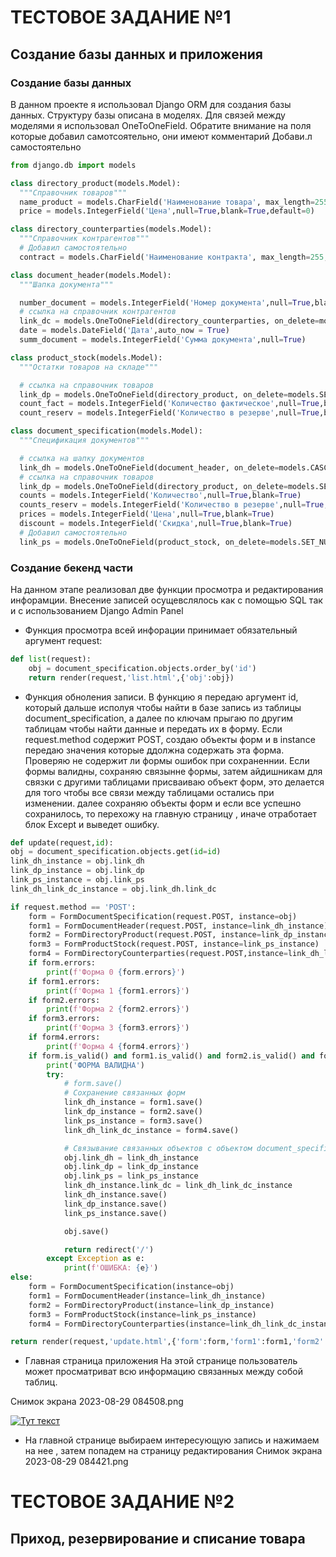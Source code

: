# ТЕСТОВОЕ ЗАДАНИЕ №1 
## Создание базы данных и приложения

### Создание базы данных
В данном проекте я использовал Django ORM для создания базы данных. Структуру базы описана в моделях. Для связей между моделями я использовал OneToOneField.
Обратите внимание на поля которые добавил самотсоятельно, они имеют комментарий Добави.л самостоятельно

  ```python
  from django.db import models

class directory_product(models.Model):
    """Справочник товаров"""
    name_product = models.CharField('Наименование товара', max_length=255,null=True,blank=True)
    price = models.IntegerField('Цена',null=True,blank=True,default=0)

class directory_counterparties(models.Model):
    """Справочник контрагентов"""
    # Добавил самостоятельно
    contract = models.CharField('Наименование контракта', max_length=255, null=True, blank=True)

class document_header(models.Model):
    """Шапка документа"""

    number_document = models.IntegerField('Номер документа',null=True,blank=True)
    # ссылка на справочник контрагентов
    link_dc = models.OneToOneField(directory_counterparties, on_delete=models.SET_NULL,null=True,blank=True)
    date = models.DateField('Дата',auto_now = True)
    summ_document = models.IntegerField('Сумма документа',null=True)

class product_stock(models.Model):
    """Остатки товаров на складе"""

    # ссылка на справочник товаров
    link_dp = models.OneToOneField(directory_product, on_delete=models.SET_NULL,null=True,blank=True)
    count_fact = models.IntegerField('Количество фактическое',null=True,blank=True)
    count_reserv = models.IntegerField('Количество в резерве',null=True,blank=True)

class document_specification(models.Model):
    """Спецификация документов"""

    # ссылка на шапку документов
    link_dh = models.OneToOneField(document_header, on_delete=models.CASCADE,null=True,blank=True)
    # ссылка на справочник товаров
    link_dp = models.OneToOneField(directory_product, on_delete=models.SET_NULL,null=True,blank=True)
    counts = models.IntegerField('Количество',null=True,blank=True)
    counts_reserv = models.IntegerField('Количество в резерве',null=True,blank=True)
    prices = models.IntegerField('Цена',null=True,blank=True)
    discount = models.IntegerField('Скидка',null=True,blank=True)
    # Добавил самостоятельно
    link_ps = models.OneToOneField(product_stock, on_delete=models.SET_NULL,null=True,blank=True)
```

### Создание бекенд части
На данном этапе реализовал две функции просмотра и редактирования инфорамции. Внесение записей осущевслялось как с помощью SQL так и с использованием Django Admin Panel
- Функция просмотра всей инфорации принимает обязательный аргумент request:
```python
def list(request):
    obj = document_specification.objects.order_by('id')
    return render(request,'list.html',{'obj':obj})
```
- Функция обноления записи. В функцию я передаю аргумент id, который дальше исполуя чтобы найти в базе запись из таблицы document_specification, а далее по ключам прыгаю по другим таблицам чтобы найти данные и передать их в форму. Если request.method содержит POST, создаю объекты форм и в instance передаю значения которые ддолжна содержать эта форма. Проверяю не содержит ли формы ошибок при сохраненнии. Если формы валидны, сохраняю связынне формы, затем айдишникам для связки с другими таблицами присваиваю объект форм, это делается для того чтобы все связи между таблицами остались при изменении. далее сохраняю объекты форм и если все успешно сохранилось, то перехожу на главную страницу , иначе отработает блок Except и выведет ошибку.
```python
def update(request,id):
obj = document_specification.objects.get(id=id)
link_dh_instance = obj.link_dh
link_dp_instance = obj.link_dp
link_ps_instance = obj.link_ps
link_dh_link_dc_instance = obj.link_dh.link_dc

if request.method == 'POST':
    form = FormDocumentSpecification(request.POST, instance=obj)
    form1 = FormDocumentHeader(request.POST, instance=link_dh_instance)
    form2 = FormDirectoryProduct(request.POST, instance=link_dp_instance)
    form3 = FormProductStock(request.POST, instance=link_ps_instance)
    form4 = FormDirectoryCounterparties(request.POST,instance=link_dh_link_dc_instance)
    if form.errors:
        print(f'Форма 0 {form.errors}')
    if form1.errors:
        print(f'Форма 1 {form1.errors}')
    if form2.errors:
        print(f'Форма 2 {form2.errors}')
    if form3.errors:
        print(f'Форма 3 {form3.errors}')
    if form4.errors:
        print(f'Форма 4 {form4.errors}')
    if form.is_valid() and form1.is_valid() and form2.is_valid() and form3.is_valid() and form4.is_valid():
        print('ФОРМА ВАЛИДНА')
        try:
            # form.save()
            # Сохранение связанных форм
            link_dh_instance = form1.save()
            link_dp_instance = form2.save()
            link_ps_instance = form3.save()
            link_dh_link_dc_instance = form4.save()

            # Связывание связанных объектов с объектом document_specification
            obj.link_dh = link_dh_instance
            obj.link_dp = link_dp_instance
            obj.link_ps = link_ps_instance
            link_dh_instance.link_dc = link_dh_link_dc_instance
            link_dh_instance.save()
            link_dp_instance.save()
            link_ps_instance.save()

            obj.save()

            return redirect('/')
        except Exception as e:
            print(f'ОШИБКА: {e}')
else:
    form = FormDocumentSpecification(instance=obj)
    form1 = FormDocumentHeader(instance=link_dh_instance)
    form2 = FormDirectoryProduct(instance=link_dp_instance)
    form3 = FormProductStock(instance=link_ps_instance)
    form4 = FormDirectoryCounterparties(instance=link_dh_link_dc_instance)

return render(request,'update.html',{'form':form,'form1':form1,'form2':form2,'form3':form3,'form4':form4})
```


- Главная страница приложения
На этой странице пользователь может просматриват всю информацию связанных между собой таблиц.

Снимок экрана 2023-08-29 084508.png



[![Тут текст](https://img.youtube.com/vi/RHPYGwVQB2o/0.jpg)](https://youtu.be/RHPYGwVQB2o)


- На главной странице выбираем интересующую запись и нажимаем на нее , затем попадем на страницу редактирования
Снимок экрана 2023-08-29 084421.png


# ТЕСТОВОЕ ЗАДАНИЕ №2
## Приход, резервирование и списание товара



